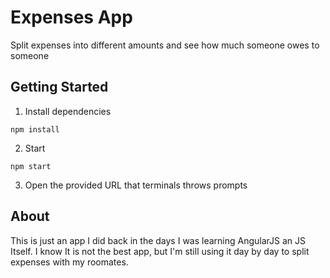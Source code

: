 # Expenses App
Split expenses into different amounts and see how much someone owes to someone

## Getting Started
1. Install dependencies
```
npm install
```
2. Start
```
npm start
```
3. Open the provided URL that terminals throws prompts


## About
This is just an app I did back in the days I was learning AngularJS an JS Itself. I know It is not the best app, but I'm still using it day by day to split expenses with my roomates.
